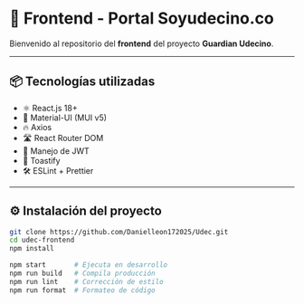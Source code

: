 # 🚀 Frontend - Portal Soyudecino.co

Bienvenido al repositorio del **frontend** del proyecto **Guardian Udecino**.

---

## 📦 Tecnologías utilizadas

- ⚛️ React.js 18+
- 🎨 Material-UI (MUI v5)
- 🔥 Axios
- 🛣️ React Router DOM
- 🔐 Manejo de JWT
- 💬 Toastify
- 🛠️ ESLint + Prettier

---

## ⚙️ Instalación del proyecto

```bash
git clone https://github.com/Danielleon172025/Udec.git
cd udec-frontend
npm install

npm start       # Ejecuta en desarrollo
npm run build   # Compila producción
npm run lint    # Corrección de estilo
npm run format  # Formateo de código
